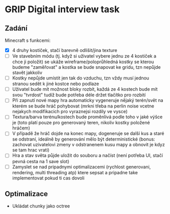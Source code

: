 # GRIP Digital interview task

## Zadání

Minecraft s funkcemi:

- [x] 4 druhy kostiček, stačí barevně odlišit/jina texture
- [ ] Ve stavebním módu (tj. když si uživatel vybere jednu ze 4 kostiček a chce ji položit) se ukáže wireframe/poloprůhledná kostky se kterou budeme "zaměřovat" a kostka se bude snapovat ke gridu, tzn nepůjde stavět jakkoliv
- [ ] Kostky nepůjde umístit jen tak do vzduchu, tzn vždy musí jednou stranou sedět k jiné kostce nebo podlaze
- [ ] Uživatel bude mít možnost bloky rozbít, každá ze 4 kostech bude mít svou "tvrdost" tudíž bude potřeba déle držet tlačítko pro rozbití
- [ ] Při zapnutí nové mapy hra automaticky vygeneruje nějaký terén/svět na kterém se bude hráč pohybovat (mrkni třeba na perlin noise vcetne nejakych modifikacich pro vyraznejsi rozdily ve vysce) 
- [ ] Textura/barva terénu/kostech bude proměnlivá podle toho v jaké výšce je (toto platí pouze pro generovaný teren, nikoliv kostky položené hráčem) 
- [ ] V případě že hráč dojde na konec mapy, dogeneruje se další kus a staré se odstraní, ideálně by generování mělo být deterministické (bonus: zachovat uzivatelovi zmeny v odstranenem kusu mapy a obnovit je kdyz se tam hrac vrati)
- [ ] Hra a stav světa půjde uložit do souboru a načíst (není potřeba UI, stačí pevná cesta na 1 save slot)
- [ ] Zamyslet se nad pripadnymi optimalizacemi (rychlost generovani, rendering, multi threading atp) ktere sepsat a pripadne take implementovat pokud ti cas dovoli

## Optimalizace

- Ukládat chunky jako octree